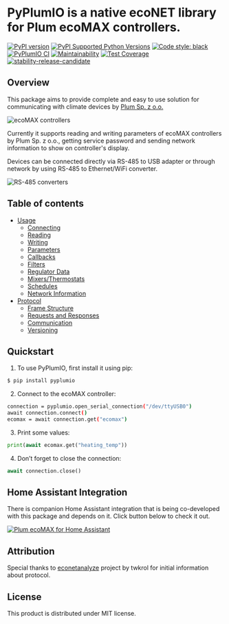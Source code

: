 # PyPlumIO is a native ecoNET library for Plum ecoMAX controllers.
[![PyPI version](https://badge.fury.io/py/PyPlumIO.svg)](https://badge.fury.io/py/PyPlumIO)
[![PyPI Supported Python Versions](https://img.shields.io/pypi/pyversions/pyplumio.svg)](https://pypi.python.org/pypi/pyplumio/)
[![Code style: black](https://img.shields.io/badge/code%20style-black-000000.svg)](https://github.com/psf/black)
[![PyPlumIO CI](https://github.com/denpamusic/PyPlumIO/actions/workflows/ci.yml/badge.svg)](https://github.com/denpamusic/PyPlumIO/actions/workflows/ci.yml)
[![Maintainability](https://api.codeclimate.com/v1/badges/9f275fbc50fe9082a909/maintainability)](https://codeclimate.com/github/denpamusic/PyPlumIO/maintainability)
[![Test Coverage](https://api.codeclimate.com/v1/badges/9f275fbc50fe9082a909/test_coverage)](https://codeclimate.com/github/denpamusic/PyPlumIO/test_coverage)
[![stability-release-candidate](https://img.shields.io/badge/stability-pre--release-48c9b0.svg)](https://guidelines.denpa.pro/stability#release-candidate)

## Overview
This package aims to provide complete and easy to use solution for communicating with climate devices by [Plum Sp. z o.o.](https://www.plum.pl/)

![ecoMAX controllers](https://raw.githubusercontent.com/denpamusic/PyPlumIO/main/images/ecomax.png)

Currently it supports reading and writing parameters of ecoMAX controllers by Plum Sp. z o.o., getting service password and sending network information to show on controller's display.

Devices can be connected directly via RS-485 to USB adapter or through network by using RS-485 to Ethernet/WiFi converter.

![RS-485 converters](https://raw.githubusercontent.com/denpamusic/PyPlumIO/main/images/rs485.png)

## Table of contents
- [Usage](https://pyplumio.denpa.pro/usage.html)
  - [Connecting](https://pyplumio.denpa.pro/usage.html#connecting)
  - [Reading](https://pyplumio.denpa.pro/usage.html#reading)
  - [Writing](https://pyplumio.denpa.pro/usage.html#writing)
  - [Parameters](https://pyplumio.denpa.pro/usage.html#parameters)
  - [Callbacks](https://pyplumio.denpa.pro/usage.html#callbacks)
  - [Filters](https://pyplumio.denpa.pro/usage.html#filters)
  - [Regulator Data](https://pyplumio.denpa.pro/usage.html#regulator-data)
  - [Mixers/Thermostats](https://pyplumio.denpa.pro/usage.html#mixers-thermostats)
  - [Schedules](https://pyplumio.denpa.pro/usage.html#schedules)
  - [Network Information](https://pyplumio.denpa.pro/usage.html#network-information)
- [Protocol](https://pyplumio.denpa.pro/protocol.html)
  - [Frame Structure](https://pyplumio.denpa.pro/protocol.html#frame-structure)
  - [Requests and Responses](https://pyplumio.denpa.pro/protocol.html#requests-and-responses)
  - [Communication](https://pyplumio.denpa.pro/protocol.html#communication)
  - [Versioning](https://pyplumio.denpa.pro/protocol.html#versioning)


## Quickstart

1. To use PyPlumIO, first install it using pip:

```bash
$ pip install pyplumio
```

2. Connect to the ecoMAX controller:

```sh
connection = pyplumio.open_serial_connection("/dev/ttyUSB0")
await connection.connect()
ecomax = await connection.get("ecomax")
```

3. Print some values:
```python
print(await ecomax.get("heating_temp"))
```

4. Don’t forget to close the connection:
```python
await connection.close()
```

## Home Assistant Integration
There is companion Home Assistant integration that is being co-developed with this package and depends on it. Click button below to check it out.

[![Plum ecoMAX for Home Assistant](https://img.shields.io/badge/Plum%20ecoMAX%20for%20Home%20Assistant-41bdf5)](https://github.com/denpamusic/homeassistant-plum-ecomax)

## Attribution
Special thanks to [econetanalyze](https://github.com/twkrol/econetanalyze) project by twkrol for initial information about protocol.

## License
This product is distributed under MIT license.
